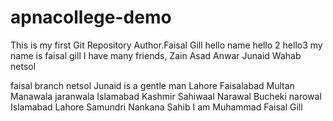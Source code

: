 # apnacollege-demo
This is my first Git Repository
Author.Faisal Gill
hello name
hello 2 
hello3
my name is faisal gill
I have many friends,
Zain
Asad
Anwar
Junaid 
Wahab
netsol

faisal branch netsol
Junaid is a gentle man
Lahore
Faisalabad
Multan
Manawala
jaranwala
Islamabad
Kashmir
Sahiwaal
Narawal
Bucheki
narowal
Islamabad
Lahore
Samundri
Nankana Sahib
I am Muhammad Faisal Gill